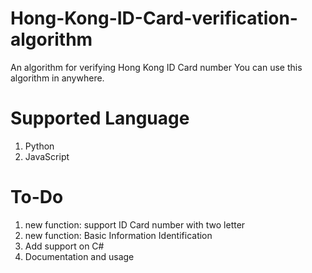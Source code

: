 # Hong-Kong-ID-Card-verification-algorithm
An algorithm for verifying Hong Kong ID Card number
You can use this algorithm in anywhere.

# Supported Language
1. Python
2. JavaScript

# To-Do
1. new function: support ID Card number with two letter 
2. new function: Basic Information Identification
3. Add support on C#
4. Documentation and usage
